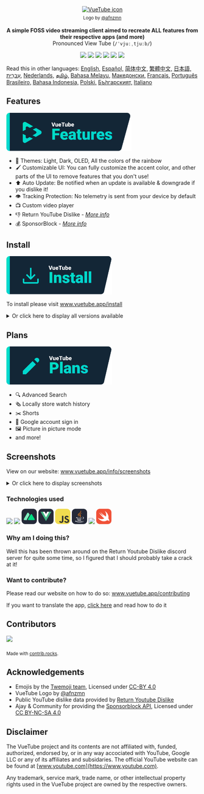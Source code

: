 <p align="center">
  <a href="https://vuetube.app/">
    <img src="https://cdn.discordapp.com/attachments/751596360108605500/980418672331988992/VueTube_Dark.svg" alt="VueTube icon" width="500"/>
  </a>
  </br>
  <sub>Logo by <a href="https://github.com/afnzmn">@afnzmn</a></sub>
  </br>
  </br>
<strong>A simple FOSS video streaming client aimed to recreate ALL features from their respective apps (and more)</strong>
</br>
Pronounced View Tube (<code>/ˈvjuːˌtjuːb/</code>)
</p>

<p align="center">
  <a href="https://github.com/VueTubeApp/VueTube/blob/main/LICENSE" alt="License"><img src="https://img.shields.io/github/license/VueTubeApp/VueTube"></img></a>
  <a href="https://github.com/VueTubeApp/VueTube/actions/workflows/ci.yml" alt="CI"><img src="https://github.com/VueTubeApp/VueTube/actions/workflows/ci.yml/badge.svg"></img></a>
  <a href="https://reddit.com/r/vuetube" alt="Reddit"><img src="https://img.shields.io/reddit/subreddit-subscribers/vuetube?label=r%2FVuetube&logo=reddit&logoColor=white"></img></a>
  <a href="https://t.me/VueTube" alt="Telegram"><img src="https://img.shields.io/endpoint?label=VueTube&url=https%3A%2F%2Ftelegram-badge-4mbpu8e0fit4.runkit.sh%2F%3Furl%3Dhttps%3A%2F%2Ft.me%2FVuetube"></img></a>
  <a href="https://discord.gg/7P8KJrdd5W" alt="Discord"><img src="https://img.shields.io/discord/946587366242533377?label=Discord&style=flat&logo=discord&logoColor=white"></img></a>
  <a href="https://twitter.com/VueTubeApp" alt="Twitter"><img src="https://img.shields.io/twitter/follow/VueTubeApp?label=Follow&style=flat&logo=twitter"></img></a>
</p>

Read this in other languages: [English,](readme.md) [Español,](readme.es.md) [简体中文,](readme.zh-hans.md) [繁體中文,](readme.zh-hant.md) [日本語,](readme.ja.md) [עִברִית,](readme.he.md) [Nederlands,](readme.nl.md) [தமிழ்,](readme.ta.md) [Bahasa Melayu,](readme.ms.md) [Македонски,](readme.mk.md) [Français,](readme.fr.md) [Português Brasileiro,](readme.pt-br.md) [Bahasa Indonesia,](readme.id.md) [Polski,](readme.pl.md) [Бъ̀лгарският,](readme.bg.md) [Italiano](readme.it.md)

## Features

<img src="./resources/Features.svg" alt="VueTube icon" height="100"/>

- 🎨 Themes: Light, Dark, OLED, All the colors of the rainbow
- 🖌️ Customizable UI: You can fully customize the accent color, and other parts of the UI to remove features that you don't use!
- ⬆️ Auto Update: Be notified when an update is available & downgrade if you dislike it!
- 👁️ Tracking Protection: No telemetry is sent from your device by default
- 📺 Custom video player
- 👎 Return YouTube Dislike - [*More info*](https://returnyoutubedislike.com)
- 💰 SponsorBlock - [*More info*](https://sponsor.ajay.app)

## Install

<img src="./resources/Install.svg" alt="VueTube icon" height="100"/>

To install please visit www.vuetube.app/install

<details>
  <summary>Or click here to display all versions available</summary>
<br />

### Android
| <a href=https://nightly.link/VueTubeApp/VueTube/workflows/ci/main/android.zip><img id="im" width="200" src=./resources/getunstable.png></a>  | <a href=https://github.com/VueTubeApp/VueTube/releases/download/0.2/VueTube-Canary-June-15-2022.apk><img id="im" width="200" src=./resources/getcanary.png></a> | <a href=https://vuetube.app/install><img id="im" width="200" src=./resources/getstable.png></a>  |
| ------------- | ------------- |  ------------- |
| A lot of bugs, but early access to features | Less bugs than unstable, slightly more features than stable | Not available until the app becomes more developed |
  

### iOS
| <a href=https://nightly.link/VueTubeApp/VueTube/workflows/ci/main/iOS.zip><img id="im" width="200" src=./resources/getunstable.png></a>  | <a href=https://cdn.discordapp.com/attachments/949908267855921163/972164558930198528/VueTube-Canary-May-6-2022.ipa><img id="im" width="200" src=./resources/getcanary.png></a> | <a href=https://vuetube.app/install><img id="im" width="200" src=./resources/getstable.png></a>  |
| ------------- | ------------- |  ------------- |
| A lot of bugs, but early access to features | Less bugs than unstable, slightly more features than stable | Not available until the app becomes more developed |
  
</details>

## Plans

<img src="./resources/Plans.svg" alt="VueTube icon" height="100"/>

- 🔍 Advanced Search
- 🗞️ Locally store watch history
- ✂️ Shorts
- 🧑 Google account sign in
- 🖼️ Picture in picture mode
- and more!

## Screenshots

View on our website: www.vuetube.app/info/screenshots

<details>
  <summary> Or click here to display screenshots </summary>
<br />
  
<img src="https://vuetube.app/wtch.png" width="400">
<img src="https://vuetube.app/stng.png" width="400">
<img src="https://vuetube.app/srch.png" width="400">
     
</details>

### Technologies used

<a href="https://capacitorjs.com/solution/vue"><img src="https://cdn.discordapp.com/attachments/953538236716814356/955694368742834176/Capacitator-Dark.svg" height=40/></a> <a href="https://vuetifyjs.com/"><img src="https://cdn.discordapp.com/attachments/810799100940255260/973719873467342908/Vuetify-Dark.svg" height=40/></a> <a href="https://nuxtjs.org/"><img src="https://github.com/tandpfun/skill-icons/raw/main/icons/NuxtJS-Dark.svg" height=40/></a> <a href="https://vuejs.org/"><img src="https://github.com/tandpfun/skill-icons/raw/main/icons/VueJS-Dark.svg" height=40/></a> <a href="https://javascript.com/"><img src="https://github.com/tandpfun/skill-icons/raw/main/icons/JavaScript.svg" height=40/></a> <a href="https://java.com/"><img src="https://github.com/tandpfun/skill-icons/raw/main/icons/Java-Dark.svg" height=40/></a> <a href="https://gradle.com/"><img src="https://cdn.discordapp.com/attachments/810799100940255260/955691550560636958/Gradle.svg" height=40/></a> <a href="https://developer.apple.com/swift/"><img src="https://github.com/tandpfun/skill-icons/raw/main/icons/Swift.svg" height=40/></a>

### Why am I doing this?

Well this has been thrown around on the Return Youtube Dislike discord server for quite some time, so I figured that I should probably take a crack at it!

### Want to contribute?

Please read our website on how to do so: www.vuetube.app/contributing

If you want to translate the app, [click here](/NUXT/plugins/languages) and read how to do it

## Contributors

<a href="https://github.com/VueTubeApp/VueTube/graphs/contributors">
  <img src="https://contrib.rocks/image?repo=VueTubeApp/VueTube" />
</a>

<sub>Made with [contrib.rocks](https://contrib.rocks). </sub>

## Acknowledgements

- Emojis by the [Twemoji team](https://twemoji.twitter.com/), Licensed under [CC-BY 4.0](https://creativecommons.org/licenses/by/4.0/)
- VueTube Logo by [@afnzmn](https://github.com/afnzmn)
- Public YouTube dislike data provided by [Return Youtube Dislike](https://returnyoutubedislike.com)
- Ajay & Community for providing the [Sponsorblock API](https://sponsorblock.ajay.app), Licensed under [CC BY-NC-SA 4.0](https://creativecommons.org/licenses/by-nc-sa/4.0/) 

## Disclaimer

The VueTube project and its contents are not affiliated with, funded, authorized, endorsed by, or in any way accociated with YouTube, Google LLC or any of its affiliates and subsidaries. The official YouTube website can be found at [www.youtube.com](https://www.youtube.com).

Any trademark, service mark, trade name, or other intellectual property rights used in the VueTube project are owned by the respective owners.
